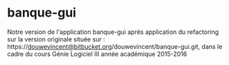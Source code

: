 # banque-gui
Notre version de l'application banque-gui après application du refactoring sur la version originale située sur : https://douwevincent@bitbucket.org/douwevincent/banque-gui.git, dans le cadre du cours Génie Logiciel III année académique 2015-2016

